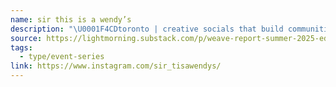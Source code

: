 ```yaml
---
name: sir this is a wendy’s
description: "\U0001F4CDtoronto | creative socials that build communities \U0001F46F‍♂️ if you'd like to become a host (wendy), or just want to meet cool people, join us!"
source: https://lightmorning.substack.com/p/weave-report-summer-2025-edition
tags:
  - type/event-series
link: https://www.instagram.com/sir_tisawendys/
---
```

